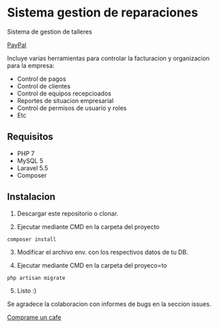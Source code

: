 Sistema gestion de reparaciones
==========

Sistema de gestion de talleres

[PayPal](https://www.paypal.me/outthesystem/)

Incluye varias herramientas para controlar la facturacion y organizacion para la empresa:
* Control de pagos
* Control de clientes
* Control de equipos recepcioados
* Reportes de situacion empresarial
* Control de permisos de usuario y roles
* Etc

Requisitos
--------------------
+ PHP 7
+ MySQL 5
+ Laravel 5.5
+ Composer

Instalacion
--------------------

1. Descargar este repositorio o clonar.

2. Ejecutar mediante CMD en la carpeta del proyecto

`composer install`

3. Modificar el archivo env. con los respectivos datos de tu DB.

4. Ejecutar mediante CMD en la carpeta del proyeco=to

`php artisan migrate`

5. Listo :)

Se agradece la colaboracion con informes de bugs en la seccion issues.

[Comprame un cafe](https://www.paypal.me/outthesystem/)
